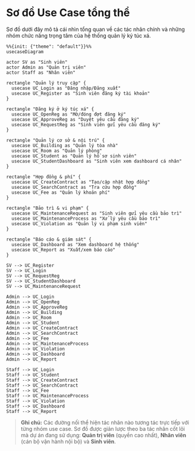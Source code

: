 # Sơ đồ Use Case tổng thể

Sơ đồ dưới đây mô tả cái nhìn tổng quan về các tác nhân chính và những nhóm chức năng trọng tâm của hệ thống quản lý ký túc xá.

```mermaid
%%{init: {"theme": "default"}}%%
usecaseDiagram

actor SV as "Sinh viên"
actor Admin as "Quản trị viên"
actor Staff as "Nhân viên"

rectangle "Quản lý truy cập" {
  usecase UC_Login as "Đăng nhập/Đăng xuất"
  usecase UC_Register as "Sinh viên đăng ký tài khoản"
}

rectangle "Đăng ký ở ký túc xá" {
  usecase UC_OpenReg as "Mở/đóng đợt đăng ký"
  usecase UC_ApproveReg as "Duyệt yêu cầu đăng ký"
  usecase UC_RequestReg as "Sinh viên gửi yêu cầu đăng ký"
}

rectangle "Quản lý cơ sở & nội trú" {
  usecase UC_Building as "Quản lý tòa nhà"
  usecase UC_Room as "Quản lý phòng"
  usecase UC_Student as "Quản lý hồ sơ sinh viên"
  usecase UC_StudentDashboard as "Sinh viên xem dashboard cá nhân"
}

rectangle "Hợp đồng & phí" {
  usecase UC_CreateContract as "Tạo/cập nhật hợp đồng"
  usecase UC_SearchContract as "Tra cứu hợp đồng"
  usecase UC_Fee as "Quản lý khoản phí"
}

rectangle "Bảo trì & vi phạm" {
  usecase UC_MaintenanceRequest as "Sinh viên gửi yêu cầu bảo trì"
  usecase UC_MaintenanceProcess as "Xử lý yêu cầu bảo trì"
  usecase UC_Violation as "Quản lý vi phạm sinh viên"
}

rectangle "Báo cáo & giám sát" {
  usecase UC_Dashboard as "Xem dashboard hệ thống"
  usecase UC_Report as "Xuất/xem báo cáo"
}

SV --> UC_Register
SV --> UC_Login
SV --> UC_RequestReg
SV --> UC_StudentDashboard
SV --> UC_MaintenanceRequest

Admin --> UC_Login
Admin --> UC_OpenReg
Admin --> UC_ApproveReg
Admin --> UC_Building
Admin --> UC_Room
Admin --> UC_Student
Admin --> UC_CreateContract
Admin --> UC_SearchContract
Admin --> UC_Fee
Admin --> UC_MaintenanceProcess
Admin --> UC_Violation
Admin --> UC_Dashboard
Admin --> UC_Report

Staff --> UC_Login
Staff --> UC_Student
Staff --> UC_CreateContract
Staff --> UC_SearchContract
Staff --> UC_Fee
Staff --> UC_MaintenanceProcess
Staff --> UC_Violation
Staff --> UC_Dashboard
Staff --> UC_Report
```

> **Ghi chú:** Các đường nối thể hiện tác nhân nào tương tác trực tiếp với từng nhóm use case. Sơ đồ được giản lược theo ba tác nhân cốt lõi mà dự án đang sử dụng: **Quản trị viên** (quyền cao nhất), **Nhân viên** (cán bộ vận hành nội bộ) và **Sinh viên**.

